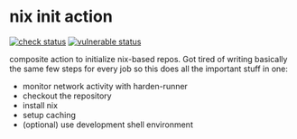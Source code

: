 # nix init action

[![check status](https://img.shields.io/github/actions/workflow/status/spotdemo4/nix-init/check.yaml?logo=GitHub&logoColor=%23cdd6f4&label=check&labelColor=%2311111b)](https://github.com/spotdemo4/nix-init/actions/workflows/check.yaml)
[![vulnerable status](https://img.shields.io/github/actions/workflow/status/spotdemo4/nix-init/vulnerable.yaml?logo=nixos&logoColor=%2389dceb&label=vulnerable&labelColor=%2311111b)](https://github.com/spotdemo4/nix-init/actions/workflows/vulnerable.yaml)

composite action to initialize nix-based repos. Got tired of writing basically the same few steps for every job so this does all the important stuff in one:

- monitor network activity with harden-runner
- checkout the repository
- install nix
- setup caching
- (optional) use development shell environment
